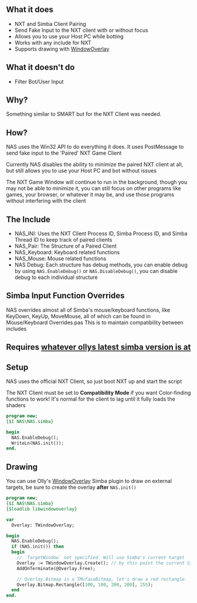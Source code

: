 ## What it does
* NXT and Simba Client Pairing
* Send Fake Input to the NXT client with or without focus
* Allows you to use your Host PC while botting
* Works with any include for NXT
* Supports drawing with [WindowOverlay](https://github.com/ollydev/WindowOverlay)


## What it doesn't do
* Filter Bot/User Input

## Why?
Something similar to SMART but for the NXT Client was needed.

## How?
NAS uses the Win32 API to do everything it does. It uses PostMessage to send fake input to the 'Paired' NXT Game Client

Currently NAS disables the ability to minimize the paired NXT client at all, but still allows you to use your Host PC and bot without issues

The NXT Game Window will continue to run in the background, though you may not be able to minimize it, you can still focus on other programs like games, your browser, or whatever it may be, and use those programs without interfering with the client

## The Include

* NAS_INI: Uses the NXT Client Process ID, Simba Process ID, and Simba Thread ID to keep track of paired clients
* NAS_Pair: The Structure of a Paired Client
* NAS_Keyboard: Keyboard related functions
* NAS_Mouse: Mouse related functions
* NAS Debug: Each structure has debug methods, you can enable debug by using ```NAS.EnableDebug()``` or ```NAS.DisableDebug()```, you can disable debug to each individual structure


## Simba Input Function Overrides
NAS overrides almost all of Simba's mouse/keyboard functions, like KeyDown, KeyUp, MoveMouse, all of which can be found in Mouse/Keyboard Overrides.pas This is to maintain compatibility between includes

## Requires [whatever ollys latest simba version is at](https://github.com/ollydev/Simba/releases)  

## Setup
NAS uses the official NXT Client, so just boot NXT up and start the script

The NXT Client must be set to **Compatibility Mode** if you want Color-finding functions to work! It's normal for the client to lag until it fully loads the shaders

```pascal
program new;
{$I NAS\NAS.simba}

begin
  NAS.EnableDebug();
  WriteLn(NAS.init());
end.
```

## Drawing
You can use Olly's [WindowOverlay](https://github.com/ollydev/WindowOverlay) Simba plugin to draw on external targets, be sure to create the overlay **after** ```NAS.init()```

```pascal
program new;
{$I NAS\NAS.simba}
{$loadlib libwindowoverlay}

var
  Overlay: TWindowOverlay;

begin
  NAS.EnableDebug();
  if (NAS.init()) then
  begin
    // `TargetWindow` not specified. Will use Simba's current target
    Overlay := TWindowOverlay.Create(); // by this point the current Simba target should be the NXT client, set by NAS.init()
    AddOnTerminate(@Overlay.Free);

    // Overlay.Bitmap is a TMufasaBitmap, let's draw a red rectangle.
    Overlay.Bitmap.Rectangle([100, 100, 200, 200], 255);
  end
end.
```
